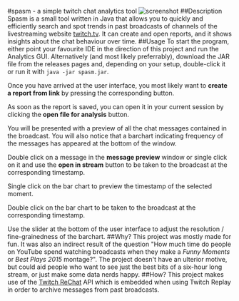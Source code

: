 #spasm - a simple twitch chat analytics tool
![screenshot](https://i.imgur.com/SFP0GAq.png "Main analysis user interface")
##Description
Spasm is a small tool written in Java that allows you to quickly and efficiently search and spot trends in past broadcasts of channels of the livestreaming website [twitch.tv](https://www.twitch.tv/). It can create and open reports, and it shows insights about the chat behaviour over time.
##Usage
To start the program, either point your favourite IDE in the direction of this project and run the Analytics GUI. Alternatively (and most likely preferrably), download the JAR file from the releases pages and, depending on your setup, double-click it or run it with ``java -jar spasm.jar``.

Once you have arrived at the user interface, you most likely want to **create a report from link** by pressing the corresponding button.

As soon as the report is saved, you can open it in your current session by clicking the **open file for analysis** button.

You will be presented with a preview of all the chat messages contained in the broadcast. You will also notice that a barchart indicating frequency of the messages has appeared at the bottom of the window.

Double click on a message in the **message preview** window or single click on it and use the **open in stream** button to be taken to the broadcast at the corresponding timestamp.

Single click on the bar chart to preview the timestamp of the selected moment.

Double click on the bar chart to be taken to the broadcast at the corresponding timestamp.

Use the slider at the bottom of the user interface to adjust the resolution / fine-grainedness of the barchart.
##Why?
This project was mostly made for fun. It was also an indirect result of the question "How much time do people on YouTube spend watching broadcasts when they make a *Funny Moments* or *Best Plays 2015* montage?". The project doesn't have an ulterior motive, but could aid people who want to see just the best bits of a six-hour long stream, or just make some data nerds happy.
##How?
This project makes use of the [Twitch ReChat](https://blog.twitch.tv/update-chat-replay-is-now-live-the-official-twitch-blog-aac0b82305b6#.1n9bf6m3p) API which is embedded when using Twitch Replay in order to archive messages from past broadcasts.